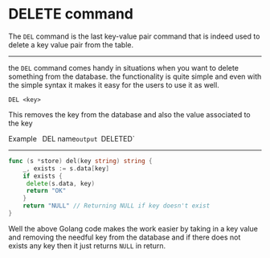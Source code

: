 
# DELETE command

The `DEL` command is the last key-value pair command that is indeed used to delete a key value pair from the table.

---

the `DEL` command comes handy in situations when you want to delete something from the database. the functionality is quite simple and even with the simple syntax it makes it easy for the users to use it as well. 

```Tremis
DEL <key>
```

This removes the key from the database and also the value associated to the key

Example 
`
`DEL name`
output 
`DELETED`


---

```Go
func (s *store) del(key string) string {
	_, exists := s.data[key]
	if exists {
	 delete(s.data, key)
	 return "OK"
	}
	return "NULL" // Returning NULL if key doesn't exist
}
```

Well the above Golang code makes the work easier by taking in a key value and removing the needful key from the database and if there does not exists any key then it just returns `NULL` in return. 
